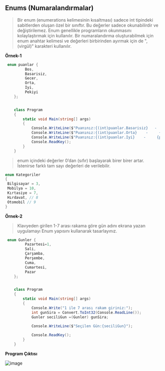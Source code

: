 ## Enums (Numaralandırmalar) ##
> Bir enum (enumerations kelimesinin kısaltması) sadece int tipindeki sabitlerden oluşan özel bir sınıftır. 
> Bu değerler sadece okunabilirdir ve değiştirilemez. Enum genellikle programların okunmasını kolaylaştırmak için kullanılır.
> Bir numaralandırma oluşturabilmek için enum anahtar kelimesi ve değerleri birbirinden ayırmak için de ", (virgül)" karakteri kullanılır.

**Örnek-1**

```csharp
 enum puanlar { 
         Bos,
         Basarisiz,
         Gecer,
         Orta,
         Iyi,
         Pekiyi
    };


    class Program
    {
        static void Main(string[] args)
        {
            Console.WriteLine($"Puanınız:{(int)puanlar.Basarisiz}   -    {puanlar.Basarisiz}");
            Console.WriteLine($"Puanınız:{(int)puanlar.Orta}    -     {puanlar.Orta}");
            Console.WriteLine($"Puanınız:{(int)puanlar.Iyi}    -     {puanlar.Iyi}");
            Console.ReadKey();
        }
    }
```

> enum içindeki değerler 0’dan (sıfır) başlayarak birer birer artar. İstenirse farklı tam sayı değerleri de 
verilebilir. 

```csharp
enum Kategoriler
{
 Bilgisayar = 3,
 Mobilya = 10,
 Kırtasiye = 7,
 Hırdavat, // 8
 Otomobil // 9
}
```

**Örnek-2**
> Klavyeden girilen 1-7 arası rakama göre gün adını ekrana yazan uygulamayı Enum yapısını kullanarak tasarlayınız.

```csharp
 enum Gunler { 
         Pazartesi=1,
         Sali,
         Çarşamba,
         Perşembe,
         Cuma,
         Cumartesi,
         Pazar
    };


    class Program
    {
        static void Main(string[] args)
        {
            Console.Write("1 ile 7 arası rakam giriniz:");
            int gunSira = Convert.ToInt32(Console.ReadLine());
            Gunler seciliGun =(Gunler) gunSira;

            Console.WriteLine($"Seçilen Gün:{seciliGun}");
           
            Console.ReadKey();
        }
    }

```

**Program Çıktısı**

![image](https://user-images.githubusercontent.com/28144917/146364037-a3437d3b-09fb-41d9-81f8-a27ac4813da3.png)
